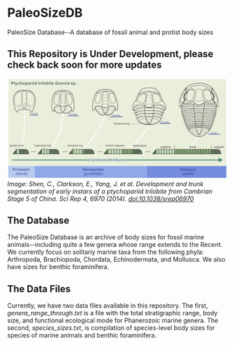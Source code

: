 # PaleoSizeDB
PaleoSize Database--A database of fossil animal and protist body sizes

## This Repository is Under Development, please check back soon for more updates
![Development and trunk segmentation of Gunnia sp. Figure 7 from Shen et al. 2014](img/trilodevelopment.png)
*Image: Shen, C., Clarkson, E., Yang, J. et al. Development and trunk segmentation of early instars of a ptychopariid trilobite from Cambrian Stage 5 of China. Sci Rep 4, 6970 (2014). [doi:10.1038/srep06970](https://doi.org/10.1038/srep06970/)*

## The Database

The PaleoSize Database is an archive of body sizes for fossil marine animals--including quite a few genera whose range extends to the Recent. We currently focus on solitariy marine taxa from the following phyla: Arthropoda, Brachiopoda, Chordata, Echinodermata, and Mollusca. We also have sizes for benthic foraminifera. 

## The Data Files

Currently, we have two data files available in this repository. The first, *genera_range_through.txt* is a file with the total stratigraphic range, body size, and functional ecological mode for Phanerozoic marine genera. The second, *species_sizes.txt*, is compilation of species-level body sizes for species of marine animals and benthic foraminifera.